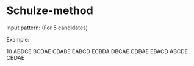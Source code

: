 # Schulze-method

Input pattern:  (For 5 candidates)

<number of votes cast>
<pattern for each vote>

Example:

10
ABDCE
BCDAE
CDABE
EABCD
ECBDA
DBCAE
CDBAE
EBACD
ABCDE
CBDAE
